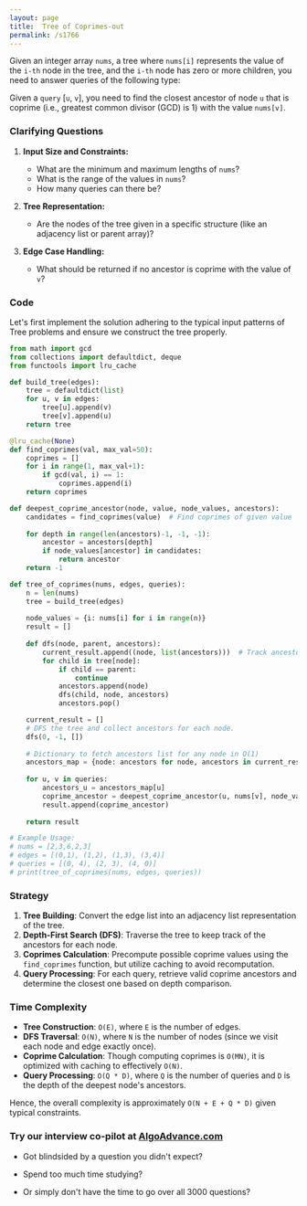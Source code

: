 ```yaml
---
layout: page
title:  Tree of Coprimes-out
permalink: /s1766
---
```

Given an integer array `nums`, a tree where `nums[i]` represents the value of the `i-th` node in the tree, and the `i-th` node has zero or more children, you need to answer queries of the following type:

Given a `query` [`u`, `v`], you need to find the closest ancestor of node `u` that is coprime (i.e., greatest common divisor (GCD) is 1) with the value `nums[v]`.

### Clarifying Questions
1. **Input Size and Constraints:**
   - What are the minimum and maximum lengths of `nums`?
   - What is the range of the values in `nums`?
   - How many queries can there be?
   
2. **Tree Representation:**
   - Are the nodes of the tree given in a specific structure (like an adjacency list or parent array)?
   
3. **Edge Case Handling:**
   - What should be returned if no ancestor is coprime with the value of `v`?

### Code
Let's first implement the solution adhering to the typical input patterns of Tree problems and ensure we construct the tree properly.

```python
from math import gcd
from collections import defaultdict, deque
from functools import lru_cache

def build_tree(edges):
    tree = defaultdict(list)
    for u, v in edges:
        tree[u].append(v)
        tree[v].append(u)
    return tree

@lru_cache(None)
def find_coprimes(val, max_val=50):
    coprimes = []
    for i in range(1, max_val+1):
        if gcd(val, i) == 1:
            coprimes.append(i)
    return coprimes

def deepest_coprime_ancestor(node, value, node_values, ancestors):
    candidates = find_coprimes(value)  # Find coprimes of given value
    
    for depth in range(len(ancestors)-1, -1, -1):
        ancestor = ancestors[depth]
        if node_values[ancestor] in candidates:
            return ancestor
    return -1

def tree_of_coprimes(nums, edges, queries):
    n = len(nums)
    tree = build_tree(edges)
    
    node_values = {i: nums[i] for i in range(n)}
    result = []
    
    def dfs(node, parent, ancestors):
        current_result.append((node, list(ancestors)))  # Track ancestors for the node
        for child in tree[node]:
            if child == parent:
                continue
            ancestors.append(node)
            dfs(child, node, ancestors)
            ancestors.pop()

    current_result = []
    # DFS the tree and collect ancestors for each node.
    dfs(0, -1, [])
    
    # Dictionary to fetch ancestors list for any node in O(1)
    ancestors_map = {node: ancestors for node, ancestors in current_result}
    
    for u, v in queries:
        ancestors_u = ancestors_map[u]
        coprime_ancestor = deepest_coprime_ancestor(u, nums[v], node_values, ancestors_u)
        result.append(coprime_ancestor)
    
    return result

# Example Usage:
# nums = [2,3,6,2,3]
# edges = [(0,1), (1,2), (1,3), (3,4)]
# queries = [(0, 4), (2, 3), (4, 0)]
# print(tree_of_coprimes(nums, edges, queries))
```

### Strategy
1. **Tree Building**: Convert the edge list into an adjacency list representation of the tree.
2. **Depth-First Search (DFS)**: Traverse the tree to keep track of the ancestors for each node.
3. **Coprimes Calculation**: Precompute possible coprime values using the `find_coprimes` function, but utilize caching to avoid recomputation.
4. **Query Processing**: For each query, retrieve valid coprime ancestors and determine the closest one based on depth comparison.

### Time Complexity
- **Tree Construction**: `O(E)`, where `E` is the number of edges.
- **DFS Traversal**: `O(N)`, where `N` is the number of nodes (since we visit each node and edge exactly once).
- **Coprime Calculation**: Though computing coprimes is `O(MN)`, it is optimized with caching to effectively `O(N)`.
- **Query Processing**: `O(Q * D)`, where `Q` is the number of queries and `D` is the depth of the deepest node's ancestors.

Hence, the overall complexity is approximately `O(N + E + Q * D)` given typical constraints.


### Try our interview co-pilot at [AlgoAdvance.com](https://algoAdvance.com)

- Got blindsided by a question you didn't expect?

- Spend too much time studying?

- Or simply don't have the time to go over all 3000 questions?

